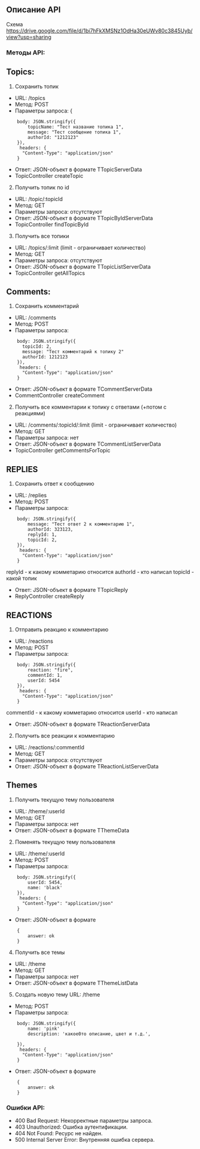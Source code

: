 ## Описание API
Схема https://drive.google.com/file/d/1bi7hFkXMSNz1OdHa30eUWv80c3845Uyb/view?usp=sharing
### Методы API:
## Topics:
1) Сохранить топик
- URL: /topics
- Метод: POST
- Параметры запроса: {
```
	body: JSON.stringify({
        topicName: "Тест название топика 1", 
        message: "Тест сообщение топика 1",
        authorId: "1212123"
	}),
	 headers: {
      "Content-Type": "application/json"
    }
```
- Ответ: JSON-объект в формате TTopicServerData
- TopicController createTopic

2) Получить топик по id
- URL: /topic/:topicId
- Метод: GET
- Параметры запроса: отсутствуют
- Ответ: JSON-объект в формате TTopicByIdServerData
- TopicController findTopicById

3) Получить все топики
- URL: /topics/:limit
  (limit - ограничивает количество)
- Метод: GET
- Параметры запроса: отсутствуют
- Ответ: JSON-объект в формате TTopicListServerData
- TopicController getAllTopics 


## Comments:

1) Сохранить комментарий
- URL: /comments
- Метод: POST
- Параметры запроса:
```
	body: JSON.stringify({
      topicId: 2, 
      message: "Тест комментарий к топику 2"
      authorId: 1212123
	}),
	 headers: {
      "Content-Type": "application/json"
    }
```
- Ответ: JSON-объект в формате TCommentServerData
- CommentController createComment

2) Получить все комментарии к топику с ответами (+потом с реакциями)
- URL: /comments/:topicId/:limit
 (limit - ограничивает количество)
- Метод: GET
- Параметры запроса: нет
- Ответ: JSON-объект в формате TCommentListServerData
- TopicController getCommentsForTopic

## REPLIES
1) Сохранить ответ к сообщению
- URL: /replies
- Метод: POST
- Параметры запроса:
```
	body: JSON.stringify({
        message: "Тест ответ 2 к комментарию 1",
        authorId: 323123,
        replyId: 1,
        topicId: 2,
	}),
	 headers: {
      "Content-Type": "application/json"
    }
```
replyId - к какому комметарию относится
authorId - кто написал
topicId - какой топик
- Ответ: JSON-объект в формате TTopicReply
- ReplyController createReply


## REACTIONS

1) Отправить реакцию к комментарию
- URL: /reactions
- Метод: POST
- Параметры запроса: 
```
	body: JSON.stringify({
        reaction: "fire", 
        commentId: 1,
        userId: 5454
	}),
	 headers: {
      "Content-Type": "application/json"
    }
```
  commentId - к какому комметарию относится
  userId - кто написал
- Ответ: JSON-объект в формате TReactionServerData

2) Получить все реакции к комментарию
- URL: /reactions/:commentId
- Метод: GET
- Параметры запроса: отсутствуют
- Ответ: JSON-объект в формате TReactionListServerData

## Themes
1) Получить текущую тему пользователя
- URL: /theme/:userId
- Метод: GET
- Параметры запроса: нет 
- Ответ: JSON-объект в формате TThemeData

2) Поменять текущую тему пользователя
- URL: /theme/:userId
- Метод: POST
- Параметры запроса: 
```
	body: JSON.stringify({
        userId: 5454,
        name: 'black'
	}),
	 headers: {
      "Content-Type": "application/json"
    }
```
- Ответ: JSON-объект в формате 
```
    {
        answer: ok
    }
```

4) Получить все темы
- URL: /theme
- Метод: GET
- Параметры запроса: нет
- Ответ: JSON-объект в формате TThemeListData
 
5) Создать новую тему
  URL: /theme
- Метод: POST
- Параметры запроса:
```
	body: JSON.stringify({
	    name: 'pink'
        description: 'какое0то описание, цвет и т.д.',
        
	}),
	 headers: {
      "Content-Type": "application/json"
    }
```
- Ответ: JSON-объект в формате
```
    {
        answer: ok
    }
```



### Ошибки API:
- 400 Bad Request: Некорректные параметры запроса.
- 403 Unauthorized: Ошибка аутентификации.
- 404 Not Found: Ресурс не найден.
- 500 Internal Server Error: Внутренняя ошибка сервера.
